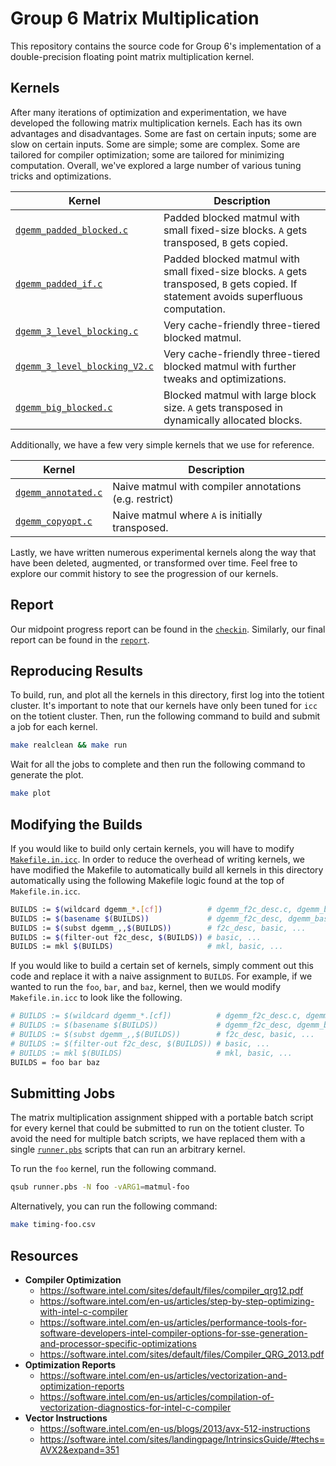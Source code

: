 # Group 6 Matrix Multiplication #
This repository contains the source code for Group 6's implementation of a
double-precision floating point matrix multiplication kernel.

## Kernels ##
After many iterations of optimization and experimentation, we have developed
the following matrix multiplication kernels. Each has its own advantages and
disadvantages. Some are fast on certain inputs; some are slow on certain
inputs. Some are simple; some are complex. Some are tailored for compiler
optimization; some are tailored for minimizing computation. Overall, we've
explored a large number of various tuning tricks and optimizations.

| **Kernel**                                                   | **Description**                                                                                                                        |
| ------------------------------------------------------------ | -------------------------------------------------------------------------------------------------------------------------------------- |
| [`dgemm_padded_blocked.c`](dgemm_padded_blocked.c)           | Padded blocked matmul with small fixed-size blocks. `A` gets transposed, `B` gets copied.                                              |
| [`dgemm_padded_if.c`](dgemm_padded_if.c)                     | Padded blocked matmul with small fixed-size blocks. `A` gets transposed, `B` gets copied. If statement avoids superfluous computation. |
| [`dgemm_3_level_blocking.c`](dgemm_3_level_blocking.c)       | Very cache-friendly three-tiered blocked matmul.                                                                                       |
| [`dgemm_3_level_blocking_V2.c`](dgemm_3_level_blocking_V2.c) | Very cache-friendly three-tiered blocked matmul with further tweaks and optimizations.                                                 |
| [`dgemm_big_blocked.c`](dgemm_big_blocked.c)                 | Blocked matmul with large block size. `A` gets transposed in dynamically allocated blocks.                                             |

Additionally, we have a few very simple kernels that we use for reference.

| **Kernel**                               | **Description**                                        |
| ---------------------------------------- | ------------------------------------------------------ |
| [`dgemm_annotated.c`](dgemm_annotated.c) | Naive matmul with compiler annotations (e.g. restrict) |
| [`dgemm_copyopt.c`](dgemm_copyopt.c)     | Naive matmul where `A` is initially transposed.        |

Lastly, we have written numerous experimental kernels along the way that have
been deleted, augmented, or transformed over time. Feel free to explore our
commit history to see the progression of our kernels.

## Report ##
Our midpoint progress report can be found in the [`checkin`](checkin).
Similarly, our final report can be found in the [`report`](directory).

## Reproducing Results ##
To build, run, and plot all the kernels in this directory, first log into the
totient cluster. It's important to note that our kernels have only been tuned
for `icc` on the totient cluster. Then, run the following command to build and
submit a job for each kernel.

```bash
make realclean && make run
```

Wait for all the jobs to complete and then run the following command to
generate the plot.

```bash
make plot
```

## Modifying the Builds ##
If you would like to build only certain kernels, you will have to modify
[`Makefile.in.icc`](Makefile.in.icc). In order to reduce the overhead of
writing kernels, we have modified the Makefile to automatically build all
kernels in this directory automatically using the following Makefile logic
found at the top of `Makefile.in.icc`.

```bash
BUILDS := $(wildcard dgemm_*.[cf])          # dgemm_f2c_desc.c, dgemm_basic.c ...
BUILDS := $(basename $(BUILDS))             # dgemm_f2c_desc, dgemm_basic ...
BUILDS := $(subst dgemm_,,$(BUILDS))        # f2c_desc, basic, ...
BUILDS := $(filter-out f2c_desc, $(BUILDS)) # basic, ...
BUILDS := mkl $(BUILDS)                     # mkl, basic, ...
```

If you would like to build a certain set of kernels, simply comment out this
code and replace it with a naive assignment to `BUILDS`. For example, if we
wanted to run the `foo`, `bar`, and `baz`, kernel, then we would modify
`Makefile.in.icc` to look like the following.

```bash
# BUILDS := $(wildcard dgemm_*.[cf])          # dgemm_f2c_desc.c, dgemm_basic.c ...
# BUILDS := $(basename $(BUILDS))             # dgemm_f2c_desc, dgemm_basic ...
# BUILDS := $(subst dgemm_,,$(BUILDS))        # f2c_desc, basic, ...
# BUILDS := $(filter-out f2c_desc, $(BUILDS)) # basic, ...
# BUILDS := mkl $(BUILDS)                     # mkl, basic, ...
BUILDS = foo bar baz
```

## Submitting Jobs ##
The matrix multiplication assignment shipped with a portable batch script for
every kernel that could be submitted to run on the totient cluster. To avoid
the need for multiple batch scripts, we have replaced them with a single
[`runner.pbs`](runner.pbs) scripts that can run an arbitrary kernel.

To run the `foo` kernel, run the following command.

```bash
qsub runner.pbs -N foo -vARG1=matmul-foo
```

Alternatively, you can run the following command:

```bash
make timing-foo.csv
```

## Resources ##
-  **Compiler Optimization**
    - https://software.intel.com/sites/default/files/compiler_qrg12.pdf
    - https://software.intel.com/en-us/articles/step-by-step-optimizing-with-intel-c-compiler
    - https://software.intel.com/en-us/articles/performance-tools-for-software-developers-intel-compiler-options-for-sse-generation-and-processor-specific-optimizations
    - https://software.intel.com/sites/default/files/Compiler_QRG_2013.pdf
- **Optimization Reports**
    - https://software.intel.com/en-us/articles/vectorization-and-optimization-reports
    - https://software.intel.com/en-us/articles/compilation-of-vectorization-diagnostics-for-intel-c-compiler
- **Vector Instructions**
    - https://software.intel.com/en-us/blogs/2013/avx-512-instructions
    - https://software.intel.com/sites/landingpage/IntrinsicsGuide/#techs=AVX2&expand=351
